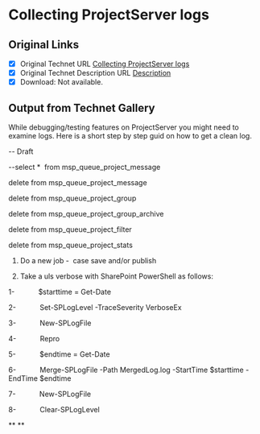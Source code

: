 # Collecting ProjectServer logs

## Original Links

- [x] Original Technet URL [Collecting ProjectServer logs](https://gallery.technet.microsoft.com/Collecting-ProjectServer-8a38c086)
- [x] Original Technet Description URL [Description](https://gallery.technet.microsoft.com/Collecting-ProjectServer-8a38c086/description)
- [x] Download: Not available.

## Output from Technet Gallery

While debugging/testing features on ProjectServer you might need to examine logs. Here is a short step by step guid on how to get a clean log.

-- Draft

--select \*  from msp\_queue\_project\_message

delete from msp\_queue\_project\_message

delete from msp\_queue\_project\_group

delete from msp\_queue\_project\_group\_archive

delete from msp\_queue\_project\_filter

delete from msp\_queue\_project\_stats

1. Do a new job -  case save and/or publish

1. Take a uls verbose with SharePoint PowerShell as follows:

1-            $starttime = Get-Date

2-            Set-SPLogLevel -TraceSeverity VerboseEx

3-            New-SPLogFile

4-            Repro

5-            $endtime = Get-Date

6-            Merge-SPLogFile -Path MergedLog.log -StartTime $starttime -EndTime $endtime

7-            New-SPLogFile

8-            Clear-SPLogLevel

** **


